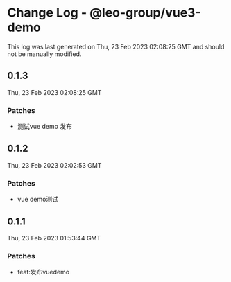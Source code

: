 # Change Log - @leo-group/vue3-demo

This log was last generated on Thu, 23 Feb 2023 02:08:25 GMT and should not be manually modified.

## 0.1.3
Thu, 23 Feb 2023 02:08:25 GMT

### Patches

- 测试vue demo 发布

## 0.1.2
Thu, 23 Feb 2023 02:02:53 GMT

### Patches

- vue demo测试

## 0.1.1
Thu, 23 Feb 2023 01:53:44 GMT

### Patches

- feat:发布vuedemo


